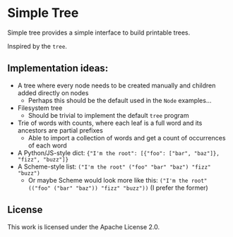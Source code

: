 # Simple Tree

Simple tree provides a simple interface to build printable trees.

Inspired by the `tree`.

## Implementation ideas:

- A tree where every node needs to be created manually and children added directly on nodes
  - Perhaps this should be the default used in the `Node` examples...
- Filesystem tree
  - Should be trivial to implement the default `tree` program
- Trie of words with counts, where each leaf is a full word and its ancestors are partial prefixes
  - Able to import a collection of words and get a count of occurrences of each word
- A Python/JS-style dict: `{"I'm the root": [{"foo": ["bar", "baz"]}, "fizz", "buzz"]}`
- A Scheme-style list: `("I'm the root" ("foo" "bar" "baz") "fizz" "buzz")`
  - Or maybe Scheme would look more like this: `("I'm the root" (("foo" ("bar" "baz")) "fizz" "buzz"))` (I prefer the former)

## License

This work is licensed under the Apache License 2.0.
